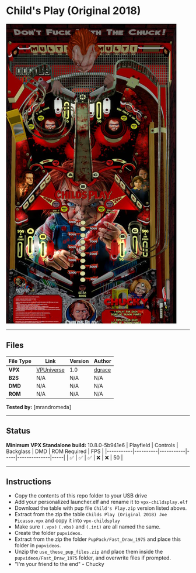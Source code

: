 # Child's Play (Original 2018)

![Table Preview](../../images/vpx-childsplay-preview.jpg)

---

## Files
| File Type | Link | Version | Author | 
|-----------|--------|----------|--------------|
| **VPX** | [VPUniverse](https://vpuniverse.com/files/file/14246-childs-play-table-v10-puppack-10/) | 1.0 | [dgrace](https://vpuniverse.com/profile/24616-dgrace/) |
| **B2S** | N/A | N/A | N/A |
| **DMD** | N/A | N/A | N/A |
| **ROM** | N/A | N/A | N/A |

**Tested by:** [mrandromeda]

---

## Status 
**Minimum VPX Standalone build:** 10.8.0-5b941e6
| Playfield | Controls | Backglass | DMD | ROM Required | FPS | 
|-----------|----------|-----------|-----|--------------|-----|
| :white_check_mark: | :white_check_mark: | :white_check_mark: | :x: | :x: | 50 |

---

## Instructions

- Copy the contents of this repo folder to your USB drive
- Add your personalized launcher.elf and rename it to `vpx-childsplay.elf`
- Download the table with pup file `Child's Play.zip` version listed above.
- Extract from the zip the table `Childs Play (Original 2018) Joe Picasso.vpx` and copy it into `vpx-childsplay`
- Make sure `(.vpx)` `(.vbs)` and `(.ini)` are all named the same.
- Create the folder `pupvideos`.
- Extract from the zip the folder `PupPack/Fast_Draw_1975` and place this folder in `pupvideos`.
- Unzip the `use_these_pup_files.zip` and place them inside the `pupvideos/Fast_Draw_1975` folder, and overwrite files if prompted.
- "I'm your friend to the end" - Chucky

